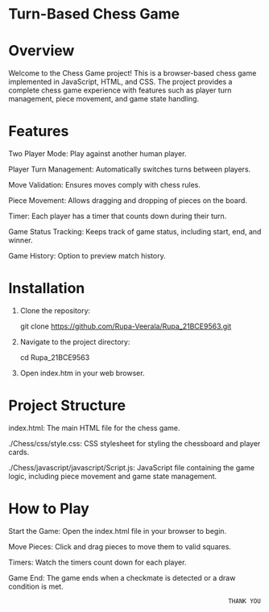 # Turn-Based Chess Game

# Overview
Welcome to the Chess Game project! This is a browser-based chess game implemented in JavaScript, HTML, and CSS. The project provides a complete chess game experience with features such as player turn management, piece movement, and game state handling.

# Features
Two Player Mode: Play against another human player.

Player Turn Management: Automatically switches turns between players.

Move Validation: Ensures moves comply with chess rules.

Piece Movement: Allows dragging and dropping of pieces on the board.

Timer: Each player has a timer that counts down during their turn.

Game Status Tracking: Keeps track of game status, including start, end, and winner.

Game History: Option to preview match history.

# Installation

1. Clone the repository:

   git clone https://github.com/Rupa-Veerala/Rupa_21BCE9563.git

2. Navigate to the project directory:

   cd Rupa_21BCE9563
   
3. Open index.htm in your web browser.

# Project Structure

index.html: The main HTML file for the chess game.

./Chess/css/style.css: CSS stylesheet for styling the chessboard and player cards.

./Chess/javascript/javascript/Script.js: JavaScript file containing the game logic, including piece movement and game state management.

# How to Play

Start the Game: Open the index.html file in your browser to begin.

Move Pieces: Click and drag pieces to move them to valid squares.

Timers: Watch the timers count down for each player.

Game End: The game ends when a checkmate is detected or a draw condition is met.

                                                                 THANK YOU



